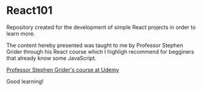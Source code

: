 # React101
Repository created for the development of simple React projects in order to learn more.

The content hereby presented was taught to me by Professor Stephen Grider through his React course which I highligh recommend for begginers that already know some JavaScript.

<a href="https://www.udemy.com/react-redux/" target="_blank"> Professor Stephen Grider's course at Udemy </a>

Good learning!
